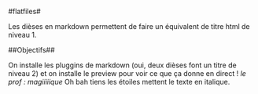 #flatfiles#

Les dièses en markdown permettent de faire un équivalent de titre html de niveau 1.

##Objectifs##

On installe les pluggins de markdown (oui, deux dièses font un titre de niveau 2) et on installe le preview pour voir ce que ça donne en direct ! *le prof : magiiiiique*
Oh bah tiens les étoiles mettent le texte en italique.
